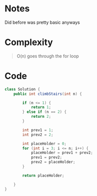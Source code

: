 # Notes
Did before was pretty basic anyways

# Complexity
> O(n) goes through the for loop
# Code
```Java
class Solution {
    public int climbStairs(int n) {

        if (n <= 1) {
            return 1;
        } else if (n == 2) {
            return 2;
        }

        int prev1 = 1;
        int prev2 = 2;

        int placeHolder = 0;
        for (int i = 3; i <= n; i++) {
            placeHolder = prev1 + prev2;
            prev1 = prev2;
            prev2 = placeHolder;
        }

        return placeHolder;

    }
}
```
